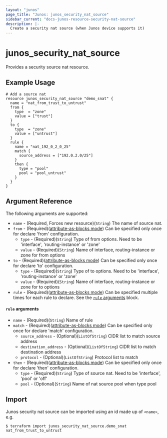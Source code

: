 ```yaml
---
layout: "junos"
page_title: "Junos: junos_security_nat_source"
sidebar_current: "docs-junos-resource-security-nat-source"
description: |-
  Create a security nat source (when Junos device supports it)
---
```


# junos_security_nat_source

Provides a security source nat resource.

## Example Usage

```hcl
# Add a source nat
resource junos_security_nat_source "demo_snat" {
  name = "nat_from_trust_to_untrust"
  from {
    type  = "zone"
    value = ["trust"]
  }
  to {
    type  = "zone"
    value = ["untrust"]
  }
  rule {
    name = "nat_192_0_2_0_25"
    match {
      source_address = ["192.0.2.0/25"]
    }
    then {
      type = "pool"
      pool = "pool_untrust"
    }
  }
}
```

## Argument Reference

The following arguments are supported:

* `name` - (Required, Forces new resource)(`String`) The name of source nat.
* `from` - (Required)([attribute-as-blocks mode](https://www.terraform.io/docs/configuration/attr-as-blocks.html)) Can be specified only once for declare 'from' configuration.
  * `type` - (Required)(`String`) Type of from options. Need to be 'interface', 'routing-instance' or 'zone'
  * `value`  - (Required)(`String`) Name of interface, routing-instance or zone for from options
* `to` - (Required)([attribute-as-blocks mode](https://www.terraform.io/docs/configuration/attr-as-blocks.html)) Can be specified only once for declare 'to' configuration.
  * `type` - (Required)(`String`) Type of to options. Need to be 'interface', 'routing-instance' or 'zone'
  * `value`  - (Required)(`String`) Name of interface, routing-instance or zone for to options
* `rule` - (Required)([attribute-as-blocks mode](https://www.terraform.io/docs/configuration/attr-as-blocks.html)) Can be specified multiple times for each rule to declare. See the [`rule` arguments](#rule-arguments) block.

#### `rule` arguments
* `name` - (Required)(`String`) Name of rule
* `match` - (Required)([attribute-as-blocks mode](https://www.terraform.io/docs/configuration/attr-as-blocks.html)) Can be specified only once for declare 'match' configuration.
  * `source_address` - (Optional)(`ListOfString`) CIDR list to match source address
  * `destination_address` - (Optional)(`ListOfString`) CIDR list to match destination address
  * `protocol` - (Optional)(`ListOfString`) Protocol list to match
* `then` - (Required)([attribute-as-blocks mode](https://www.terraform.io/docs/configuration/attr-as-blocks.html)) Can be specified only once for declare 'then' configuration.
  * `type` - (Required)(`String`) Type of source nat. Need to be 'interface', 'pool' or 'off'
  * `pool` - (Optional)(`String`) Name of nat source pool when type pool

## Import

Junos security nat source can be imported using an id made up of `<name>`, e.g.

```
$ terraform import junos_security_nat_source.demo_snat nat_from_trust_to_untrust
```
